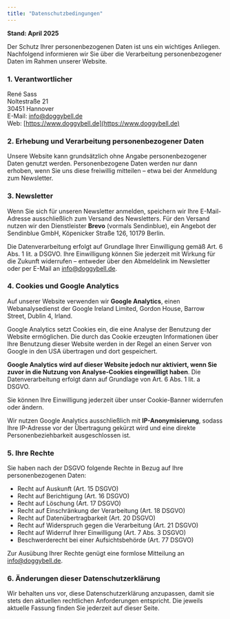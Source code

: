 ```yaml
---
title: "Datenschutzbedingungen"
---
```


**Stand: April 2025**

Der Schutz Ihrer personenbezogenen Daten ist uns ein wichtiges Anliegen. Nachfolgend informieren wir Sie über die Verarbeitung personenbezogener Daten im Rahmen unserer Website.

### 1. Verantwortlicher

René Sass  
Noltestraße 21  
30451 Hannover  
E-Mail: [info@doggybell.de](mailto:info@doggybell.de)  
Web: [https://www.doggybell.de](https://www.doggybell.de)

### 2. Erhebung und Verarbeitung personenbezogener Daten

Unsere Website kann grundsätzlich ohne Angabe personenbezogener Daten genutzt werden. Personenbezogene Daten werden nur dann erhoben, wenn Sie uns diese freiwillig mitteilen – etwa bei der Anmeldung zum Newsletter.

### 3. Newsletter

Wenn Sie sich für unseren Newsletter anmelden, speichern wir Ihre E-Mail-Adresse ausschließlich zum Versand des Newsletters. Für den Versand nutzen wir den Dienstleister **Brevo** (vormals Sendinblue), ein Angebot der Sendinblue GmbH, Köpenicker Straße 126, 10179 Berlin.

Die Datenverarbeitung erfolgt auf Grundlage Ihrer Einwilligung gemäß Art. 6 Abs. 1 lit. a DSGVO. Ihre Einwilligung können Sie jederzeit mit Wirkung für die Zukunft widerrufen – entweder über den Abmeldelink im Newsletter oder per E-Mail an [info@doggybell.de](mailto:info@doggybell.de).

### 4. Cookies und Google Analytics

Auf unserer Website verwenden wir **Google Analytics**, einen Webanalysedienst der Google Ireland Limited, Gordon House, Barrow Street, Dublin 4, Irland.

Google Analytics setzt Cookies ein, die eine Analyse der Benutzung der Website ermöglichen. Die durch das Cookie erzeugten Informationen über Ihre Benutzung dieser Website werden in der Regel an einen Server von Google in den USA übertragen und dort gespeichert.

**Google Analytics wird auf dieser Website jedoch nur aktiviert, wenn Sie zuvor in die Nutzung von Analyse-Cookies eingewilligt haben**. Die Datenverarbeitung erfolgt dann auf Grundlage von Art. 6 Abs. 1 lit. a DSGVO.

Sie können Ihre Einwilligung jederzeit über unser Cookie-Banner widerrufen oder ändern.

Wir nutzen Google Analytics ausschließlich mit **IP-Anonymisierung**, sodass Ihre IP-Adresse vor der Übertragung gekürzt wird und eine direkte Personenbeziehbarkeit ausgeschlossen ist.

### 5. Ihre Rechte

Sie haben nach der DSGVO folgende Rechte in Bezug auf Ihre personenbezogenen Daten:

- Recht auf Auskunft (Art. 15 DSGVO)  
- Recht auf Berichtigung (Art. 16 DSGVO)  
- Recht auf Löschung (Art. 17 DSGVO)  
- Recht auf Einschränkung der Verarbeitung (Art. 18 DSGVO)  
- Recht auf Datenübertragbarkeit (Art. 20 DSGVO)  
- Recht auf Widerspruch gegen die Verarbeitung (Art. 21 DSGVO)  
- Recht auf Widerruf Ihrer Einwilligung (Art. 7 Abs. 3 DSGVO)  
- Beschwerderecht bei einer Aufsichtsbehörde (Art. 77 DSGVO)

Zur Ausübung Ihrer Rechte genügt eine formlose Mitteilung an [info@doggybell.de](mailto:info@doggybell.de).

### 6. Änderungen dieser Datenschutzerklärung

Wir behalten uns vor, diese Datenschutzerklärung anzupassen, damit sie stets den aktuellen rechtlichen Anforderungen entspricht. Die jeweils aktuelle Fassung finden Sie jederzeit auf dieser Seite.
